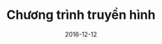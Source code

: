 ---
title: Chương trình truyền hình
type: Category
slug: chuong-trinh-truyen-hinh
layout: Post
date: 2016-12-12
---